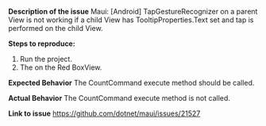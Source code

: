 **Description of the issue**
Maui: [Android] TapGestureRecognizer on a parent View is not working if a child View has TooltipProperties.Text set and tap is performed on the child View.

**Steps to reproduce:**
1. Run the project.
2. The on the Red BoxView.

**Expected Behavior**
The CountCommand execute method should be called.

**Actual Behavior**
The CountCommand execute method is not called.

**Link to issue**
https://github.com/dotnet/maui/issues/21527